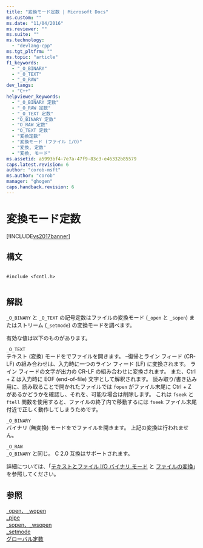 ```yaml
---
title: "変換モード定数 | Microsoft Docs"
ms.custom: ""
ms.date: "11/04/2016"
ms.reviewer: ""
ms.suite: ""
ms.technology: 
  - "devlang-cpp"
ms.tgt_pltfrm: ""
ms.topic: "article"
f1_keywords: 
  - "_O_BINARY"
  - "_O_TEXT"
  - "_O_RAW"
dev_langs: 
  - "C++"
helpviewer_keywords: 
  - "_O_BINARY 定数"
  - "_O_RAW 定数"
  - "_O_TEXT 定数"
  - "O_BINARY 定数"
  - "O_RAW 定数"
  - "O_TEXT 定数"
  - "変換定数"
  - "変換モード (ファイル I/O)"
  - "変換, 定数"
  - "変換, モード"
ms.assetid: a5993bf4-7e7a-47f9-83c3-e46332b85579
caps.latest.revision: 6
author: "corob-msft"
ms.author: "corob"
manager: "ghogen"
caps.handback.revision: 6
---
```

# 変換モード定数
[!INCLUDE[vs2017banner](../assembler/inline/includes/vs2017banner.md)]

## 構文  
  
```  
  
#include <fcntl.h>  
  
```  
  
## 解説  
 `_O_BINARY` と `_O_TEXT` の記号定数はファイルの変換モード \(`_open` と `_sopen`\) またはストリーム \(`_setmode`\) の変換モードを調べます。  
  
 有効な値は以下のものがあります。  
  
 `_O_TEXT`  
 テキスト \(変換\) モードをでファイルを開きます。  –復帰とライン フィード \(CR\-LF\) の組み合わせは、入力時に一つのライン フィード \(LF\) に変換されます。  ライン フィードの文字が出力の CR\-LF の組み合わせに変換されます。  また、Ctrl \+ Z は入力時に EOF \(end\-of\-file\) 文字として解釈されます。  読み取り\/書き込み用に、読み取ることで開かれたファイルでは `fopen` がファイル末尾に Ctrl \+ Z があるかどうかを確認し、それを、可能な場合は削除します。  これは `fseek` と `ftell` 関数を使用すると、ファイルの終了内で移動するには `fseek` ファイル末尾付近で正しく動作してしまうためです。  
  
 `_O_BINARY`  
 バイナリ \(無変換\) モードをでファイルを開きます。  上記の変換は行われません。  
  
 `_O_RAW`  
 `_O_BINARY` と同じ。  C 2.0 互換はサポートされます。  
  
 詳細については、「[テキストとファイル I\/O バイナリ モード](../c-runtime-library/text-and-binary-mode-file-i-o.md) と [ファイルの変換](../c-runtime-library/file-translation-constants.md)」を参照してください。  
  
## 参照  
 [\_open、\_wopen](../c-runtime-library/reference/open-wopen.md)   
 [\_pipe](../c-runtime-library/reference/pipe.md)   
 [\_sopen、\_wsopen](../c-runtime-library/reference/sopen-wsopen.md)   
 [\_setmode](../c-runtime-library/reference/setmode.md)   
 [グローバル定数](../c-runtime-library/global-constants.md)
